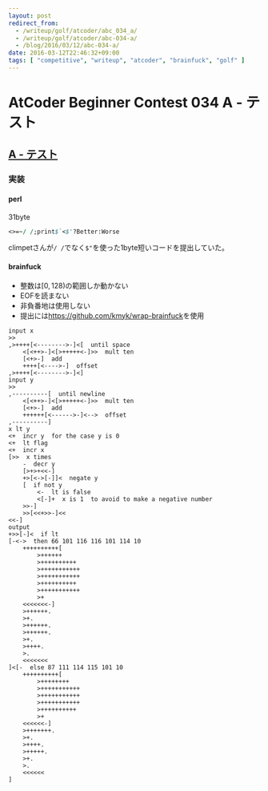 ```yaml
---
layout: post
redirect_from:
  - /writeup/golf/atcoder/abc_034_a/
  - /writeup/golf/atcoder/abc-034-a/
  - /blog/2016/03/12/abc-034-a/
date: 2016-03-12T22:46:32+09:00
tags: [ "competitive", "writeup", "atcoder", "brainfuck", "golf" ]
---
```


# AtCoder Beginner Contest 034 A - テスト

## [A - テスト](https://beta.atcoder.jp/contests/abc034/tasks/abc034_a)

### 実装

#### perl

31byte

``` perl
<>=~/ /;print$`<$'?Better:Worse
```

climpetさんが`/ /`でなく`$"`を使った1byte短いコードを提出していた。

#### brainfuck

-   整数は$[0, 128)$の範囲しか動かない
-   EOFを読まない
-   非負番地は使用しない
-   提出には<https://github.com/kmyk/wrap-brainfuck>を使用

``` brainfuck
input x
>>
,>++++[<-------->-]<[  until space
    <[<++>-]<[>+++++<-]>>  mult ten
    [<+>-]  add
    ++++[<---->-]  offset
,>++++[<-------->-]<]
input y
>>
,----------[  until newline
    <[<++>-]<[>+++++<-]>>  mult ten
    [<+>-]  add
    ++++++[<------>-]<-->  offset
,----------]
x lt y
<+  incr y  for the case y is 0
<+  lt flag
<+  incr x
[>>  x times
    -  decr y
    [>+>+<<-]
    +>[<->[-]]<  negate y
    [  if not y
        <-  lt is false
        <[-]+  x is 1  to avoid to make a negative number
    >>-]
    >>[<<+>>-]<<
<<-]
output
+>>[-]<  if lt
[-<->  then 66 101 116 116 101 114 10
    ++++++++++[
        >++++++
        >++++++++++
        >+++++++++++
        >+++++++++++
        >++++++++++
        >+++++++++++
        >+
    <<<<<<<-]
    >++++++.
    >+.
    >++++++.
    >++++++.
    >+.
    >++++.
    >.
    <<<<<<<
]<[-  else 87 111 114 115 101 10
    ++++++++++[
        >++++++++
        >+++++++++++
        >+++++++++++
        >+++++++++++
        >++++++++++
        >+
    <<<<<<-]
    >+++++++.
    >+.
    >++++.
    >+++++.
    >+.
    >.
    <<<<<<
]
```
